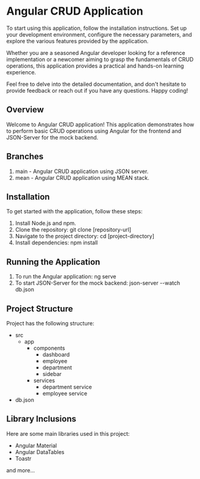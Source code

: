 # Angular CRUD Application
To start using this application, follow the installation instructions. Set up your development environment, configure the necessary parameters, and explore the various features provided by the application.

Whether you are a seasoned Angular developer looking for a reference implementation or a newcomer aiming to grasp the fundamentals of CRUD operations, this application provides a practical and hands-on learning experience.

Feel free to delve into the detailed documentation, and don't hesitate to provide feedback or reach out if you have any questions. Happy coding!

## Overview
Welcome to Angular CRUD application! This application demonstrates how to perform basic CRUD operations using Angular for the frontend and JSON-Server for the mock backend.

## Branches
1. main - Angular CRUD application using JSON server.
2. mean - Angular CRUD application using MEAN stack.

## Installation
To get started with the application, follow these steps:

1. Install Node.js and npm.
2. Clone the repository: git clone [repository-url]
3. Navigate to the project directory: cd [project-directory]
4. Install dependencies: npm install

## Running the Application
1. To run the Angular application: ng serve
2. To start JSON-Server for the mock backend: json-server --watch db.json

## Project Structure
Project has the following structure:
* src
  * app
      * components
           * dashboard
           * employee
           * department
           * sidebar
      * services
           * department service
           * employee service
* db.json

## Library Inclusions
Here are some main libraries used in this project:
* Angular Material
* Angular DataTables
* Toastr

and more...
